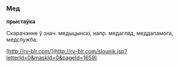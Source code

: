 ### Мед
**прыстаўка**

Скарачэнне ў знач. медыцынскі, напр. медагляд, меддапамога, медслужба.

<a rel="author">[http://rv-blr.com/](http://rv-blr.com/slounik.jsp?letterId=0&maskId=0&pageId=1659)</a>
